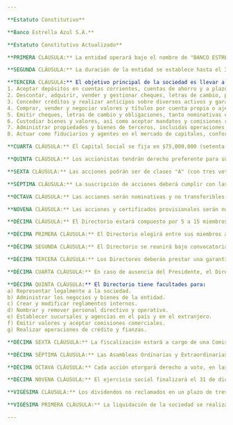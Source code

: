 ```yaml
---

**Estatuto Constitutivo**

**Banco Estrella Azul S.A.**

**Estatuto Constitutivo Actualizado**

**PRIMERA CLÁUSULA:** La entidad operará bajo el nombre de "BANCO ESTRELLA AZUL SOCIEDAD ANÓNIMA", sucediendo a la sociedad previamente conocida como "SOLARIS S.A. INSTITUCIÓN FINANCIERA Y COMERCIAL" y antes "SOLARIS INVERSIONES S.A.". Su sede principal se ubica en la ciudad de La Plata, en la calle San Martín 1234, con la facultad de establecer sucursales, filiales o representaciones tanto en territorio nacional como internacional, conforme a la normativa vigente para entidades bancarias.

**SEGUNDA CLÁUSULA:** La duración de la entidad se establece hasta el 30 de diciembre del año 2080, con la posibilidad de prórroga o reducción de este plazo mediante resolución de una Asamblea General Extraordinaria.

**TERCERA CLÁUSULA:** El objetivo principal de la sociedad es llevar a cabo operaciones bancarias tanto a nivel nacional como internacional, en conformidad con las leyes pertinentes. A tal efecto, podrá realizar las siguientes actividades:
1. Aceptar depósitos en cuentas corrientes, cuentas de ahorro y a plazo fijo.
2. Descontar, adquirir, vender y gestionar cheques, letras de cambio, pagarés y otros títulos comerciales.
3. Conceder créditos y realizar anticipos sobre diversos activos y garantías.
4. Comprar, vender y negociar valores y títulos por cuenta propia o ajena.
5. Emitir cheques, letras de cambio y obligaciones, tanto nominativas como al portador.
6. Custodiar bienes y valores, así como aceptar mandatos y comisiones relacionadas con sus operaciones.
7. Administrar propiedades y bienes de terceros, incluidas operaciones de compraventa y cobro de deudas.
8. Actuar como fiduciarios y agentes en el mercado de capitales, conforme a la legislación vigente.

**CUARTA CLÁUSULA:** El Capital Social se fija en $75,000,000 (setenta y cinco millones), representado por 75,000,000 acciones ordinarias nominativas de valor nominal de $1 cada una, con derecho a tres (3) votos por acción. La Asamblea Ordinaria podrá decidir sobre el aumento del capital social hasta un máximo de cinco veces el monto actual, con la posibilidad de delegar al Directorio la gestión de la emisión y condiciones de pago.

**QUINTA CLÁUSULA:** Los accionistas tendrán derecho preferente para suscribir nuevas acciones, conforme al artículo 45 de la Ley 23456, con excepción de emisiones destinadas a fines especiales. El derecho preferente deberá ejercerse en un plazo no menor a 20 días desde la última publicación en medios oficiales.

**SEXTA CLÁUSULA:** Las acciones podrán ser de clases "A" (con tres votos por acción) o "B" (con un voto por acción). Las acciones preferidas tendrán prioridad en el pago de dividendos y podrán ser rescatadas en las condiciones establecidas en el momento de su emisión.

**SÉPTIMA CLÁUSULA:** La suscripción de acciones deberá cumplir con las condiciones estipuladas en el contrato correspondiente. En caso de incumplimiento, el Directorio podrá tomar las acciones necesarias conforme a la normativa vigente.

**OCTAVA CLÁUSULA:** Las acciones serán nominativas y no transferibles hasta su inscripción en el registro correspondiente, conforme a las regulaciones del Banco Central de la Nación.

**NOVENA CLÁUSULA:** Las acciones y certificados provisionales serán numerados secuencialmente y firmados por el Presidente y el Secretario del Directorio. Los certificados provisionales deberán ser canjeados por títulos definitivos una vez completado el pago total.

**DÉCIMA CLÁUSULA:** El Directorio estará compuesto por 5 a 15 miembros elegidos por la Asamblea, con un mandato de dos años. La Asamblea podrá designar suplentes para cubrir vacantes en el Directorio.

**DÉCIMA PRIMERA CLÁUSULA:** El Directorio elegirá entre sus miembros al Presidente y Vicepresidentes, quienes asumirán las funciones según los procedimientos internos establecidos.

**DÉCIMA SEGUNDA CLÁUSULA:** El Directorio se reunirá bajo convocatoria del Presidente o a solicitud de dos Directores, funcionando con la mayoría de sus miembros presentes y resolviendo por mayoría de votos. Las reuniones pueden realizarse por medios electrónicos, y se elaborarán actas que serán firmadas por los directores presentes.

**DÉCIMA TERCERA CLÁUSULA:** Los Directores deberán prestar una garantía mínima según lo estipulado por las normativas competentes. Los Directores suplentes no estarán obligados a constituir garantía hasta asumir efectivamente sus funciones.

**DÉCIMA CUARTA CLÁUSULA:** En caso de ausencia del Presidente, el Directorio elegirá un Presidente provisional para gestionar las funciones correspondientes.

**DÉCIMA QUINTA CLÁUSULA:** El Directorio tiene facultades para:
a) Representar legalmente a la sociedad.
b) Administrar los negocios y bienes de la entidad.
c) Crear y modificar reglamentos internos.
d) Nombrar y remover personal directivo y operativo.
e) Establecer sucursales y agencias en el país y en el extranjero.
f) Emitir valores y aceptar comisiones comerciales.
g) Realizar operaciones de crédito y fianzas.

**DÉCIMA SEXTA CLÁUSULA:** La fiscalización estará a cargo de una Comisión Fiscalizadora compuesta por tres síndicos titulares y tres suplentes, designados anualmente por la Asamblea. La remuneración será determinada por la Asamblea.

**DÉCIMA SÉPTIMA CLÁUSULA:** Las Asambleas Ordinarias y Extraordinarias se celebrarán conforme a las disposiciones legales vigentes, con la convocatoria realizada mediante publicación en medios oficiales.

**DÉCIMA OCTAVA CLÁUSULA:** Cada acción otorgará derecho a voto, en las condiciones establecidas en el presente Estatuto.

**DÉCIMA NOVENA CLÁUSULA:** El ejercicio social finalizará el 31 de diciembre de cada año, pudiendo modificarse la fecha de cierre mediante resolución de la Asamblea. Las ganancias se distribuirán según las prioridades establecidas por el Estatuto.

**VIGÉSIMA CLÁUSULA:** Los dividendos no reclamados en un plazo de tres años quedarán a favor de la entidad y se destinarán al fondo de reserva legal.

**VIGÉSIMA PRIMERA CLÁUSULA:** La liquidación de la sociedad se realizará conforme a las disposiciones legales, distribuyendo el remanente entre los accionistas después de cancelar el pasivo y reembolsar el capital.

---
```

